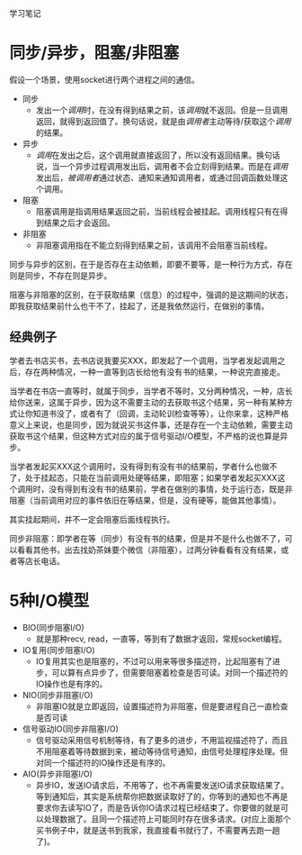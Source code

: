 学习笔记

# 同步/异步，阻塞/非阻塞
假设一个场景，使用socket进行两个进程之间的通信。

* 同步
  * 发出一个*调用*时，在没有得到结果之前，该*调用*就不返回。但是一旦调用返回，就得到返回值了。换句话说，就是由*调用者*主动等待/获取这个*调用*的结果。
* 异步
  * *调用*在发出之后，这个调用就直接返回了，所以没有返回结果。换句话说，当一个异步过程调用发出后，调用者不会立刻得到结果。而是在*调用*发出后，*被调用者*通过状态、通知来通知调用者，或通过回调函数处理这个调用。
* 阻塞
  *  阻塞调用是指调用结果返回之前，当前线程会被挂起。调用线程只有在得到结果之后才会返回。
* 非阻塞
  * 非阻塞调用指在不能立刻得到结果之前，该调用不会阻塞当前线程。


同步与异步的区别，在于是否存在主动依赖，即要不要等，是一种行为方式，存在则是同步，不存在则是异步。

阻塞与非阻塞的区别，在于获取结果（信息）的过程中，强调的是这期间的状态，即我获取结果前什么也干不了，挂起了，还是我依然运行，在做别的事情。

## 经典例子
学者去书店买书，去书店说我要买XXX，即发起了一个调用，当学者发起调用之后，存在两种情况，一种一直等到店长给他有没有书的结果，一种说完直接走。

当学者在书店一直等时，就属于同步，当学者不等时，又分两种情况，一种，店长给你送来，这属于异步，因为这不需要主动的去获取书这个结果，另一种有某种方式让你知道书没了，或者有了（回调，主动轮训检查等等），让你来拿，这种严格意义上来说，也是同步，因为就说买书这件事，还是存在一个主动依赖，需要主动获取书这个结果，但这种方式对应的属于信号驱动I/O模型，不严格的说也算是异步。


当学者发起买XXX这个调用时，没有得到有没有书的结果前，学者什么也做不了，处于挂起态，只能在当前调用处硬等结果，即阻塞；如果学者发起买XXX这个调用时，没有得到有没有书的结果前，学者在做别的事情，处于运行态，既是非阻塞（当前调用对应的事件依旧在等结果，但是，没有硬等，能做其他事情）。

其实挂起期间，并不一定会阻塞后面线程执行。

同步非阻塞：即学者在等（同步）有没有书的结果，但是并不是什么也做不了，可以看看其他书，出去找奶茶妹要个微信（非阻塞），过两分钟看看有没有结果，或者等店长电话。


# 5种I/O模型
* BIO(同步阻塞I/O)
  * 就是那种recv, read，一直等，等到有了数据才返回，常规socket编程。
* IO复用(同步阻塞I/O)
  * IO复用其实也是阻塞的，不过可以用来等很多描述符，比起阻塞有了进步，可以算有点异步了，但需要阻塞着检查是否可读。对同一个描述符的IO操作也是有序的。
* NIO(同步非阻塞I/O)
  * 非阻塞IO就是立即返回，设置描述符为非阻塞，但是要进程自己一直检查是否可读
* 信号驱动IO(同步非阻塞I/O)
  * 信号驱动采用信号机制等待，有了更多的进步，不用监视描述符了，而且不用阻塞着等待数据到来，被动等待信号通知，由信号处理程序处理。但对同一个描述符的IO操作还是有序的。
* AIO(异步非阻塞I/O)
  * 异步IO，发送IO请求后，不用等了，也不再需要发送IO请求获取结果了。等到通知后，其实是系统帮你把数据读取好了的，你等到的通知也不再是要求你去读写IO了，而是告诉你IO请求过程已经结束了。你要做的就是可以处理数据了。且同一个描述符上可能同时存在很多请求。(对应上面那个买书例子中，就是送书到我家，我直接看书就行了，不需要再去跑一趟了)。

